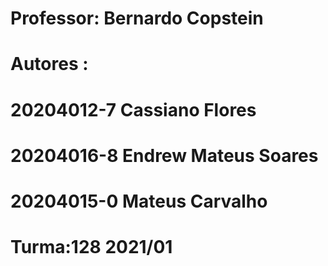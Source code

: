 # Professor: Bernardo Copstein

# Autores :
# 20204012-7 Cassiano Flores
# 20204016-8 Endrew Mateus Soares
# 20204015-0 Mateus Carvalho

# Turma:128 2021/01